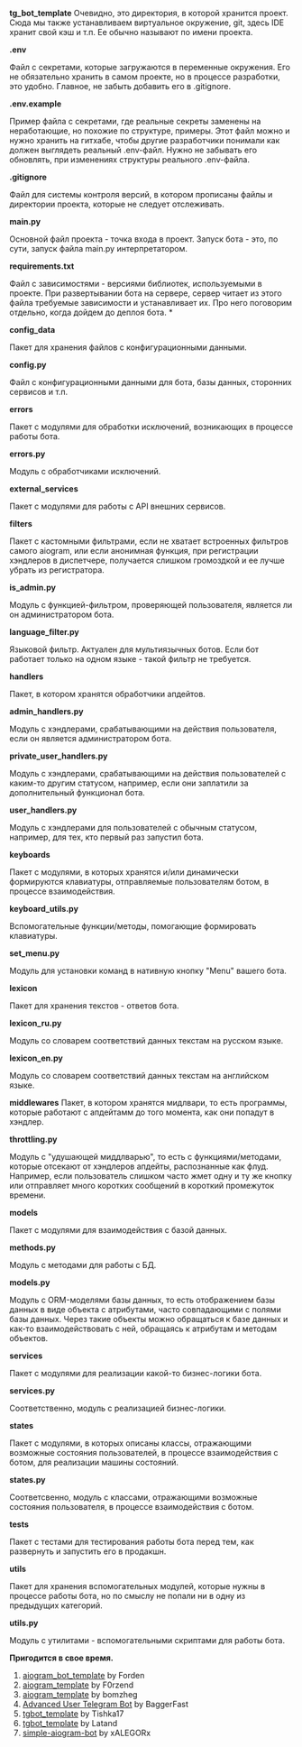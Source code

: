 **tg_bot_template**
Очевидно, это директория, в которой хранится проект. Сюда мы также устанавливаем виртуальное окружение, git, здесь IDE хранит свой кэш и т.п. Ее обычно называют по имени проекта.

**.env**
    
Файл с секретами, которые загружаются в переменные окружения. Его не обязательно хранить в самом проекте, но в процессе разработки, это удобно. Главное, не забыть добавить его в .gitignore.

**.env.example**

Пример файла с секретами, где реальные секреты заменены на неработающие, но похожие по структуре, примеры. Этот файл можно и нужно хранить на гитхабе, чтобы другие разработчики понимали как должен выглядеть реальный .env-файл. Нужно не забывать его обновлять, при изменениях структуры реального .env-файла.

**.gitignore**

Файл для системы контроля версий, в котором прописаны файлы и директории проекта, которые не следует отслеживать.

**main.py**

Основной файл проекта - точка входа в проект. Запуск бота - это, по сути, запуск файла main.py интерпретатором.

**requirements.txt**

Файл с зависимостями - версиями библиотек, используемыми в проекте. При развертывании бота на сервере, сервер читает из этого файла требуемые зависимости и устанавливает их. Про него поговорим отдельно, когда дойдем до деплоя бота.
* 


**config_data**

Пакет для хранения файлов с конфигурационными данными.

**config.py**

Файл с конфигурационными данными для бота, базы данных, сторонних сервисов и т.п.

**errors**

Пакет с модулями для обработки исключений, возникающих в процессе работы бота.

**errors.py**

Модуль с обработчиками исключений.

**external_services**

Пакет с модулями для работы с API внешних сервисов.

**filters**

Пакет с кастомными фильтрами, если не хватает встроенных фильтров самого aiogram, или если анонимная функция, при регистрации хэндлеров в диспетчере, получается слишком громоздкой и ее лучше убрать из регистратора.

**is_admin.py**

Модуль с функцией-фильтром, проверяющей пользователя, является ли он администратором бота.

**language_filter.py**

Языковой фильтр. Актуален для мультиязычных ботов. Если бот работает только на одном языке - такой фильтр не требуется.

**handlers**

Пакет, в котором хранятся обработчики апдейтов.

**admin_handlers.py**

Модуль с хэндлерами, срабатывающими на действия пользователя, если он является администратором бота.

**private_user_handlers.py**

Модуль с хэндлерами, срабатывающими на действия пользователей с каким-то другим статусом, например, если они заплатили за дополнительный функционал бота.

**user_handlers.py**

Модуль с хэндлерами для пользователей с обычным статусом, например, для тех, кто первый раз запустил бота.

**keyboards**

Пакет с модулями, в которых хранятся и/или динамически формируются клавиатуры, отправляемые пользователям ботом, в процессе взаимодействия.

**keyboard_utils.py**

Вспомогательные функции/методы, помогающие формировать клавиатуры.

**set_menu.py**

Модуль для установки команд в нативную кнопку "Menu" вашего бота.

**lexicon**

Пакет для хранения текстов - ответов бота.

**lexicon_ru.py**

Модуль со словарем соответствий данных текстам на русском языке.

**lexicon_en.py**

Модуль со словарем соответствий данных текстам на английском языке.

**middlewares**
Пакет, в котором хранятся мидлвари, то есть программы, которые работают с апдейтамм до того момента, как они попадут в хэндлер.

**throttling.py**

Модуль с "удушающей миддлварью", то есть с функциями/методами, которые отсекают от хэндлеров апдейты, распознанные как флуд. Например, если пользователь слишком часто жмет одну и ту же кнопку или отправляет много коротких сообщений в короткий промежуток времени.

**models**

Пакет с модулями для взаимодействия с базой данных.

**methods.py**

Модуль с методами для работы с БД.

**models.py**

Модуль с ORM-моделями базы данных, то есть отображением базы данных в виде объекта с атрибутами, часто совпадающими с полями базы данных. Через такие объекты можно обращаться к базе данных и как-то взаимодействовать с ней, обращаясь к атрибутам и методам объектов.

**services**

Пакет с модулями для реализации какой-то бизнес-логики бота.

**services.py**

Соответственно, модуль с реализацией бизнес-логики.

**states**

Пакет с модулями, в которых описаны классы, отражающими возможные состояния пользователей, в процессе взаимодействия с ботом, для реализации машины состояний.

**states.py**

Соответсвенно, модуль с классами, отражающими возможные состояния пользователя, в процессе взаимодействия с ботом.

**tests**

Пакет с тестами для тестирования работы бота перед тем, как развернуть и запустить его в продакшн.

**utils**

Пакет для хранения вспомогательных модулей, которые нужны в процессе работы бота, но по смыслу не попали ни в одну из предыдущих категорий.

**utils.py**

Модуль с утилитами - вспомогательными скриптами для работы бота.

**Пригодится в свое время.**

1. [aiogram_bot_template](https://github.com/Forden/aiogram-bot-template) by Forden
2. [aiogram_template](https://github.com/F0rzend/aiogram_template) by F0rzend
3. [aiogram_template](https://github.com/bomzheg/aiogram_template) by bomzheg
4. [Advanced User Telegram Bot](https://github.com/BaggerFast/AdvancedUserTelegramBot) by BaggerFast
5. [tgbot_template](https://github.com/Tishka17/tgbot_template) by Tishka17
6. [tgbot_template](https://github.com/Latand/tgbot_template) by Latand
7. [simple-aiogram-bot](https://github.com/xALEGORx/simple-aiogram-bot) by xALEGORx